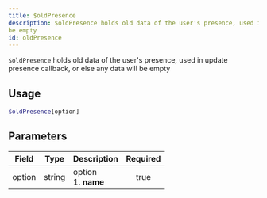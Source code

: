 ```yaml
---
title: $oldPresence
description: $oldPresence holds old data of the user's presence, used in update presence callback, or else any data will
be empty
id: oldPresence
---
```


`$oldPresence` holds old data of the user's presence, used in update presence callback, or else any data will be empty

## Usage

```php
$oldPresence[option]
```

## Parameters

| Field  | Type   | Description               | Required |
|--------|--------|---------------------------|:--------:|
| option | string | option <br /> 1. **name** |   true   |